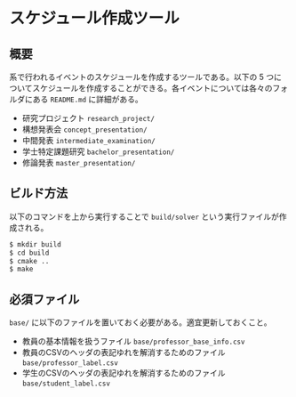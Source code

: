 # スケジュール作成ツール

## 概要

系で行われるイベントのスケジュールを作成するツールである。以下の 5 つについてスケジュールを作成することができる。各イベントについては各々のフォルダにある `README.md` に詳細がある。

- 研究プロジェクト `research_project/`
- 構想発表会 `concept_presentation/`
- 中間発表 `intermediate_examination/`
- 学士特定課題研究 `bachelor_presentation/`
- 修論発表 `master_presentation/`

## ビルド方法

以下のコマンドを上から実行することで `build/solver` という実行ファイルが作成される。

```bash
$ mkdir build
$ cd build
$ cmake ..
$ make
```

## 必須ファイル

`base/` に以下のファイルを置いておく必要がある。適宜更新しておくこと。

- 教員の基本情報を扱うファイル `base/professor_base_info.csv`
- 教員のCSVのヘッダの表記ゆれを解消するためのファイル `base/professor_label.csv`
- 学生のCSVのヘッダの表記ゆれを解消するためのファイル `base/student_label.csv`